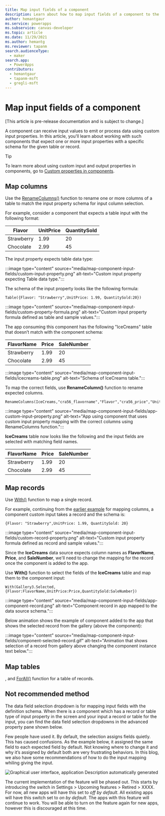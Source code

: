 ```yaml
---
title: Map input fields of a component
description: Learn about how to map input fields of a component to the table or record.
author: hemantgaur
ms.service: powerapps
ms.subservice: canvas-developer
ms.topic: article
ms.date: 11/29/2021
ms.author: hemantg
ms.reviewer: tapanm
search.audienceType:
  - maker
search.app:
  - PowerApps
contributors:
  - hemantgaur
  - tapanm-msft
  - gregli-msft
---
```


# Map input fields of a component

[This article is pre-release documentation and is subject to change.]

A component can receive input values to emit or process data using custom input properties. In this article, you'll learn about working with such components that expect one or more input properties with a specific schema for the given table or record.

> [!TIP]
> To learn more about using custom input and output properties in components, go to [Custom properties in components](create-component.md#custom-properties).

## Map columns

Use the [RenameColumns()](functions/function-table-shaping.md) function to rename one or more columns of a table
to match the input property schema for input column selection.

For example, consider a component that expects a table input with the following format:

| **Flavor** | **UnitPrice** | **QuantitySold** |
|------------|---------------|------------------|
| Strawberry | 1.99          | 20               |
| Chocolate      | 2.99          | 45               |

The input property expects table data type:

:::image type="content" source="media/map-component-input-fields/custom-input-property.png" alt-text="Custom input property expecting Table data type.":::

The schema of the input property looks like the following formula:

```powerapps-dot
Table({Flavor: "Strawberry",UnitPrice: 1.99, QuantitySold:20})
```

:::image type="content" source="media/map-component-input-fields/custom-property-formula.png" alt-text="Custom input property formula defined as table and sample values.":::

The app consuming this component has the following "IceCreams" table that doesn’t match with the component schema:

| **FlavorName** | **Price** | **SaleNumber** |
|----------------|-----------|----------------|
| Strawberry     | 1.99      | 20             |
| Chocolate      | 2.99      | 45             |

:::image type="content" source="media/map-component-input-fields/icecreams-table.png" alt-text="Schema of IceCreams table.":::

To map the correct fields, use **RenameColumn()** function to rename expected columns.

```powerapps-dot
RenameColumns(IceCreams,"cra56_flavorname","Flavor","cra56_price","UnitPrice","cra56_salenumber","QuantitySold")
```

:::image type="content" source="media/map-component-input-fields/app-custom-input-property.png" alt-text="App using component that uses custom input property mapping with the correct columns using RenameColumns function.":::

**IceCreams** table now looks like the following and the input fields are
selected with matching field names.

| **FlavorName** | **Price** | **SaleNumber** |
|------------|---------------|------------------|
| Strawberry | 1.99          | 20               |
| Chocolate  | 2.99          | 45               |

## Map records

Use [With()](functions/function-with.md) function to map a single record.

For example, continuing from the [earlier example](#map-columns) for mapping columns, a component custom input takes a record and the schema is:

```powerapps-dot
{Flavor: "Strawberry",UnitPrice: 1.99, QuantitySold: 20}
```

:::image type="content" source="media/map-component-input-fields/custom-record-property.png" alt-text="Custom input property formula defined as record and sample values.":::

Since the **IceCreams** data source expects column names as **FlavorName**, **Price**, and **SaleNumber**, we'll need to change the mapping for the record once the component is added to the app.

Use **With()** function to select the fields of the **IceCreams** table and map them to the component input:

```powerapps-dot
With(Gallery3.Selected,{Flavor:FlavorName,UnitPrice:Price,QuantitySold:SaleNumber})
```

:::image type="content" source="media/map-component-input-fields/app-component-record.png" alt-text="Component record in app mapped to the data source schema.":::

Below animation shows the example of component added to the app that shows the selected record from the gallery (above the component):

:::image type="content" source="media/map-component-input-fields/component-selected-record.gif" alt-text="Animation that shows selection of a record from gallery above changing the component instance text below.":::

## Map tables

, and [ForAll()](functions/function-forall.md) function for a table of records.


Not recommended method
----------------------

The data field selection dropdown is for mapping input fields with the
definition schema. When there is a component which has a record or table type of
input property in the screen and your input a record or table for the input, you
can find the data field selection dropdowns in the advanced property pane shown
below.

Few people have used it. By default, the selection assigns fields quietly. This
has caused confusions. As the example below, it assigned the same field to each
expected field by default. Not knowing where to change it and why it’s assigned
by default both are very frustrating behaviors. In this blog, we also have some
recommendations of how to do the input mapping whiling giving the input.

![Graphical user interface, application Description automatically generated](media/54d4845b50a0339ac3d457ac356006b1.png)

The current implementation of the feature will be phased out. This starts by
introducing the switch in Settings \> Upcoming features \> Retired \> XXXX. For
now, all new apps will have this set to *off by default*. All existing apps will
have this switch set to *on by default*. The apps with this feature will
continue to work. You will be able to turn on the feature again for new apps,
however this is discouraged at this time. 
